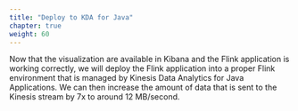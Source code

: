 ```yaml
---
title: "Deploy to KDA for Java"
chapter: true
weight: 60
---
```


Now that the visualization are available in Kibana and the Flink application is working correctly, we will deploy the Flink application into a proper Flink environment that is managed by Kinesis Data Analytics for Java Applications. We can then increase the amount of data that is sent to the Kinesis stream by 7x to around 12 MB/second.
